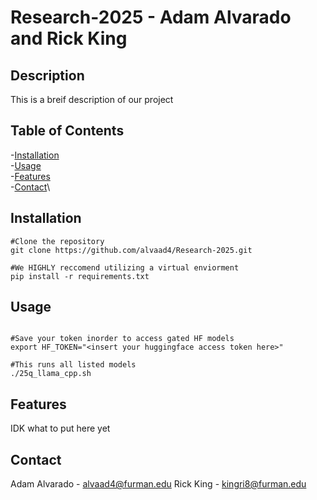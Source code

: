 # Research-2025 - Adam Alvarado and Rick King
## Description
This is a breif description of our project

## Table of Contents
 -[Installation](#Installation)\
 -[Usage](#Usage)\
 -[Features](#Features)\
 -[Contact](#Contact)\

 ## Installation
 ```
#Clone the repository
git clone https://github.com/alvaad4/Research-2025.git

#We HIGHLY reccomend utilizing a virtual enviorment
pip install -r requirements.txt
```

## Usage
```

#Save your token inorder to access gated HF models
export HF_TOKEN="<insert your huggingface access token here>"

#This runs all listed models
./25q_llama_cpp.sh

```

## Features
IDK what to put here yet

## Contact
Adam Alvarado - alvaad4@furman.edu
Rick King - kingri8@furman.edu
